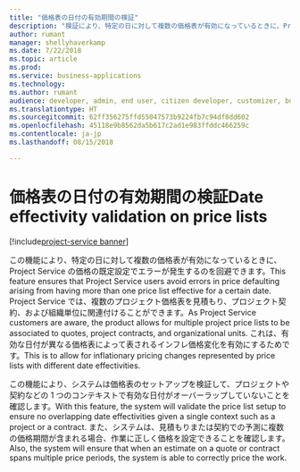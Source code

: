 ```yaml
---
title: "価格表の日付の有効期間の検証"
description: "検証により、特定の日に対して複数の価格表が有効になっているときに、Project Service の価格の既定設定でエラーが発生するのを回避できます。"
author: rumant
manager: shellyhaverkamp
ms.date: 7/22/2018
ms.topic: article
ms.prod: 
ms.service: business-applications
ms.technology: 
ms.author: rumant
audience: developer, admin, end user, citizen developer, customizer, business analyst, IT pro
ms.translationtype: HT
ms.sourcegitcommit: 62ff356275ffd55047573b9224fb7c94df8dd602
ms.openlocfilehash: 45118e9b8562da5b617c2ad1e983ffddc466259c
ms.contentlocale: ja-jp
ms.lasthandoff: 08/15/2018

---
```

#   <a name="date-effectivity-validation-on-price-lists"></a><span data-ttu-id="a3017-103">価格表の日付の有効期間の検証</span><span class="sxs-lookup"><span data-stu-id="a3017-103">Date effectivity validation on price lists</span></span>

[!include[project-service banner](../../../includes/project-service.md)]





<span data-ttu-id="a3017-104">この機能により、特定の日に対して複数の価格表が有効になっているときに、Project Service の価格の既定設定でエラーが発生するのを回避できます。</span><span class="sxs-lookup"><span data-stu-id="a3017-104">This feature ensures that Project Service users avoid errors in price defaulting arising from having more than one price list effective for a certain date.</span></span> <span data-ttu-id="a3017-105">Project Service では、複数のプロジェクト価格表を見積もり、プロジェクト契約、および組織単位に関連付けることができます。</span><span class="sxs-lookup"><span data-stu-id="a3017-105">As Project Service customers are aware, the product allows for multiple project price lists to be associated to quotes, project contracts, and organizational units.</span></span> <span data-ttu-id="a3017-106">これは、有効な日付が異なる価格表によって表されるインフレ価格変化を有効にするためです。</span><span class="sxs-lookup"><span data-stu-id="a3017-106">This is to allow for inflationary pricing changes represented by price lists with different date effectivities.</span></span> 

<span data-ttu-id="a3017-107">この機能により、システムは価格表のセットアップを検証して、プロジェクトや契約などの 1 つのコンテキストで有効な日付がオーバーラップしていないことを確認します。</span><span class="sxs-lookup"><span data-stu-id="a3017-107">With this feature, the system will validate the price list setup to ensure no overlapping date effectivities given a single context such as a project or a contract.</span></span> <span data-ttu-id="a3017-108">また、システムは、見積もりまたは契約での予測に複数の価格期間が含まれる場合、作業に正しく価格を設定できることを確認します。</span><span class="sxs-lookup"><span data-stu-id="a3017-108">Also, the system will ensure that when an estimate on a quote or contract spans multiple price periods, the system is able to correctly price the work.</span></span> 

